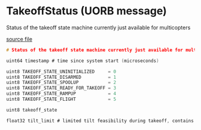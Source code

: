 # TakeoffStatus (UORB message)

Status of the takeoff state machine currently just available for multicopters

[source file](https://github.com/PX4/PX4-Autopilot/blob/main/msg/TakeoffStatus.msg)

```c
# Status of the takeoff state machine currently just available for multicopters

uint64 timestamp # time since system start (microseconds)

uint8 TAKEOFF_STATE_UNINITIALIZED     = 0
uint8 TAKEOFF_STATE_DISARMED          = 1
uint8 TAKEOFF_STATE_SPOOLUP           = 2
uint8 TAKEOFF_STATE_READY_FOR_TAKEOFF = 3
uint8 TAKEOFF_STATE_RAMPUP            = 4
uint8 TAKEOFF_STATE_FLIGHT            = 5

uint8 takeoff_state

float32 tilt_limit # limited tilt feasibility during takeoff, contains maximum tilt otherwise

```
